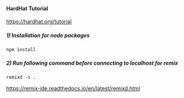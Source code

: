 #### HardHat Tutorial
https://hardhat.org/tutorial

##### 1) Installation for node packages
```
npm install
```



##### 2) Run following command before connecting to localhost for remix
```
remixd -s . 
```
https://remix-ide.readthedocs.io/en/latest/remixd.html 